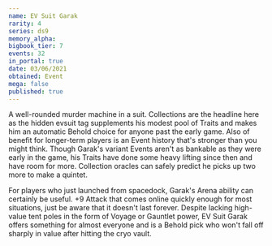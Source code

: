 ```yaml
---
name: EV Suit Garak
rarity: 4
series: ds9
memory_alpha:
bigbook_tier: 7
events: 32
in_portal: true
date: 03/06/2021
obtained: Event
mega: false
published: true
---
```


A well-rounded murder machine in a suit. Collections are the headline here as the hidden evsuit tag supplements his modest pool of Traits and makes him an automatic Behold choice for anyone past the early game. Also of benefit for longer-term players is an Event history that's stronger than you might think. Though Garak's variant Events aren't as bankable as they were early in the game, his Traits have done some heavy lifting since then and have room for more. Collection oracles can safely predict he picks up two more to make a quintet.

For players who just launched from spacedock, Garak's Arena ability can certainly be useful. +9 Attack that comes online quickly enough for most situations, just be aware that it doesn't last forever. Despite lacking high-value tent poles in the form of Voyage or Gauntlet power, EV Suit Garak offers something for almost everyone and is a Behold pick who won't fall off sharply in value after hitting the cryo vault.
